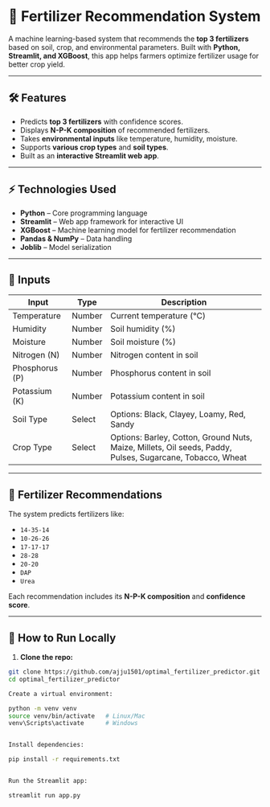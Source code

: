 # 🌾 Fertilizer Recommendation System

A machine learning-based system that recommends the **top 3 fertilizers** based on soil, crop, and environmental parameters. Built with **Python, Streamlit, and XGBoost**, this app helps farmers optimize fertilizer usage for better crop yield.

---

## 🛠 Features

- Predicts **top 3 fertilizers** with confidence scores.
- Displays **N-P-K composition** of recommended fertilizers.
- Takes **environmental inputs** like temperature, humidity, moisture.
- Supports **various crop types** and **soil types**.
- Built as an **interactive Streamlit web app**.

---

## ⚡ Technologies Used

- **Python** – Core programming language  
- **Streamlit** – Web app framework for interactive UI  
- **XGBoost** – Machine learning model for fertilizer recommendation  
- **Pandas & NumPy** – Data handling  
- **Joblib** – Model serialization

---

## 🧪 Inputs

| Input | Type | Description |
|-------|------|-------------|
| Temperature | Number | Current temperature (°C) |
| Humidity | Number | Soil humidity (%) |
| Moisture | Number | Soil moisture (%) |
| Nitrogen (N) | Number | Nitrogen content in soil |
| Phosphorus (P) | Number | Phosphorus content in soil |
| Potassium (K) | Number | Potassium content in soil |
| Soil Type | Select | Options: Black, Clayey, Loamy, Red, Sandy |
| Crop Type | Select | Options: Barley, Cotton, Ground Nuts, Maize, Millets, Oil seeds, Paddy, Pulses, Sugarcane, Tobacco, Wheat |

---

## 🌱 Fertilizer Recommendations

The system predicts fertilizers like:

- `14-35-14`  
- `10-26-26`  
- `17-17-17`  
- `28-28`  
- `20-20`  
- `DAP`  
- `Urea`

Each recommendation includes its **N-P-K composition** and **confidence score**.

---

## 🚀 How to Run Locally

1. **Clone the repo:**
```bash
git clone https://github.com/ajju1501/optimal_fertilizer_predictor.git
cd optimal_fertilizer_predictor

Create a virtual environment:

python -m venv venv
source venv/bin/activate   # Linux/Mac
venv\Scripts\activate      # Windows


Install dependencies:

pip install -r requirements.txt


Run the Streamlit app:

streamlit run app.py
